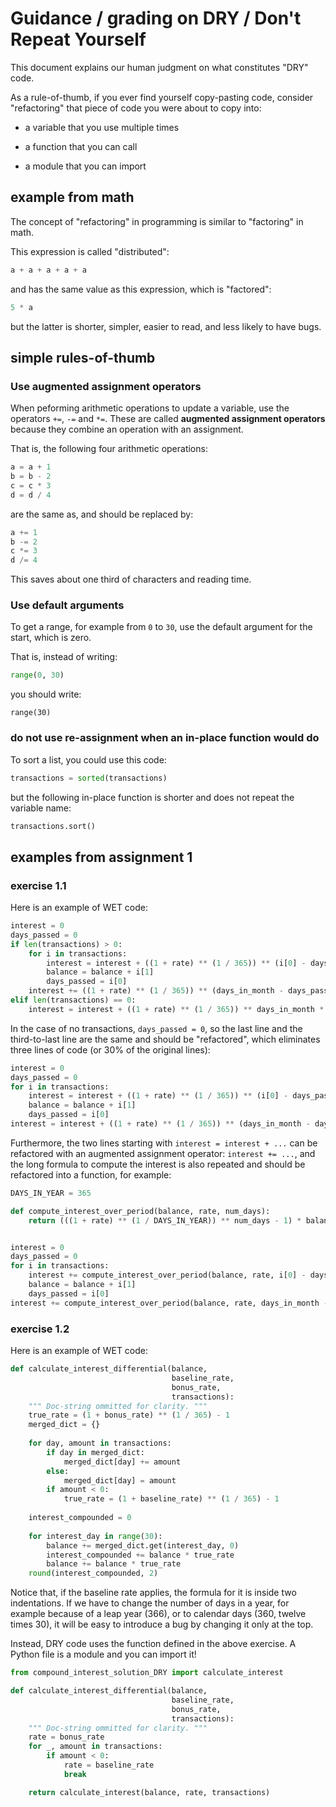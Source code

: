# Guidance / grading on DRY / Don't Repeat Yourself

This document explains our human judgment on what constitutes "DRY" code.

As a rule-of-thumb, if you ever find yourself copy-pasting code, consider "refactoring" that piece of code you were about to copy into:

- a variable that you use multiple times

- a function that you can call

- a module that you can import

## example from math

The concept of "refactoring" in programming is similar to "factoring" in math.

This expression is called "distributed":

```python
a + a + a + a + a
```

and has the same value as this expression, which is "factored":

```python
5 * a
```

but the latter is shorter, simpler, easier to read, and less likely to have bugs.

## simple rules-of-thumb

### Use augmented assignment operators

When peforming arithmetic operations to update a variable, use the operators `+=`, `-=` and `*=`. These are called **augmented assignment operators** because they combine an operation with an assignment.

That is, the following four arithmetic operations:

```python
a = a + 1
b = b - 2
c = c * 3
d = d / 4
```

are the same as, and should be replaced by:

```python
a += 1
b -= 2
c *= 3
d /= 4
```

This saves about one third of characters and reading time.

### Use default arguments

To get a range, for example from `0` to `30`, use the default argument for the start, which is zero.

That is, instead of writing:

```python
range(0, 30)
```

you should write:

```
range(30)
```

### do not use re-assignment when an in-place function would do

To sort a list, you could use this code:

```python
transactions = sorted(transactions)
```

but the following in-place function is shorter and does not repeat the variable name:

```python
transactions.sort()
```

## examples from assignment 1

### exercise 1.1

Here is an example of WET code:

```python
interest = 0
days_passed = 0
if len(transactions) > 0:
    for i in transactions:
        interest = interest + ((1 + rate) ** (1 / 365)) ** (i[0] - days_passed) * balance - balance
        balance = balance + i[1]
        days_passed = i[0]
    interest += ((1 + rate) ** (1 / 365)) ** (days_in_month - days_passed) * balance - balance
elif len(transactions) == 0:
    interest = interest + ((1 + rate) ** (1 / 365)) ** days_in_month * balance - balance
```

In the case of no transactions, `days_passed = 0`, so the last line and the third-to-last line are the same and should be "refactored", which eliminates three lines of code (or 30% of the original lines):

```python
interest = 0
days_passed = 0
for i in transactions:
    interest = interest + ((1 + rate) ** (1 / 365)) ** (i[0] - days_passed) * balance - balance
    balance = balance + i[1]
    days_passed = i[0]
interest = interest + ((1 + rate) ** (1 / 365)) ** (days_in_month - days_passed) * balance - balance
```

Furthermore, the two lines starting with `interest = interest + ...` can be refactored with an augmented assignment operator: `interest += ...`, and the long formula to compute the interest is also repeated and should be refactored into a function, for example:

```python
DAYS_IN_YEAR = 365

def compute_interest_over_period(balance, rate, num_days):
    return (((1 + rate) ** (1 / DAYS_IN_YEAR)) ** num_days - 1) * balance


interest = 0
days_passed = 0
for i in transactions:
    interest += compute_interest_over_period(balance, rate, i[0] - days_passed)
    balance = balance + i[1]
    days_passed = i[0]
interest += compute_interest_over_period(balance, rate, days_in_month - days_passed)
```

### exercise 1.2

Here is an example of WET code: 

```python
def calculate_interest_differential(balance,
                                    baseline_rate,
                                    bonus_rate,
                                    transactions):
    """ Doc-string ommitted for clarity. """
    true_rate = (1 + bonus_rate) ** (1 / 365) - 1
    merged_dict = {}
    
    for day, amount in transactions:
        if day in merged_dict:
            merged_dict[day] += amount
        else:
            merged_dict[day] = amount
        if amount < 0:
            true_rate = (1 + baseline_rate) ** (1 / 365) - 1
    
    interest_compounded = 0
    
    for interest_day in range(30):
        balance += merged_dict.get(interest_day, 0) 
        interest_compounded += balance * true_rate
        balance += balance * true_rate
    round(interest_compounded, 2)
```

Notice that, if the baseline rate applies, the formula for it is inside two indentations. If we have to change the number of days in a year, for example because of a leap year (366), or to calendar days (360, twelve times 30), it will be easy to introduce a bug by changing it only at the top.

Instead, DRY code uses the function defined in the above exercise. A Python file is a module and you can import it!


```python
from compound_interest_solution_DRY import calculate_interest

def calculate_interest_differential(balance,
                                    baseline_rate,
                                    bonus_rate,
                                    transactions):
    """ Doc-string ommitted for clarity. """
    rate = bonus_rate
    for _, amount in transactions:
        if amount < 0:
            rate = baseline_rate
            break

    return calculate_interest(balance, rate, transactions)
```
